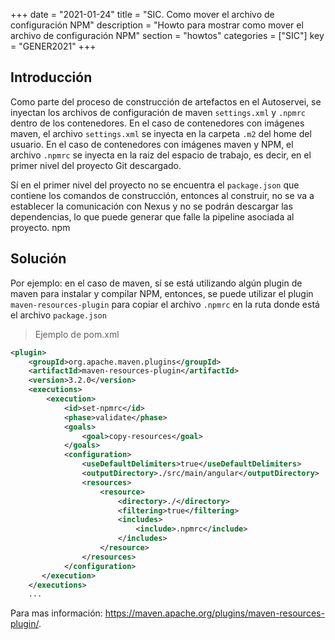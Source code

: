 +++
date        = "2021-01-24"
title       = "SIC. Como mover el archivo de configuración NPM"
description = "Howto para mostrar como mover el archivo de configuración NPM"
section     = "howtos"
categories  = ["SIC"]
key         = "GENER2021"
+++

## Introducción

Como parte del proceso de construcción de artefactos en el Autoservei, se inyectan los archivos de configuración de maven `settings.xml` y `.npmrc` dentro de los contenedores. En el caso de contenedores con imágenes maven, el archivo `settings.xml` se inyecta en la carpeta `.m2` del home del usuario. En el caso de contenedores con imágenes maven y NPM, el archivo `.npmrc` se inyecta en la raiz del espacio de trabajo, es decir, en el primer nivel del proyecto Git descargado.

Sí en el primer nivel del proyecto no se encuentra el `package.json` que contiene los comandos de construcción, entonces al construir, no se va a establecer la comunicación con Nexus y no se podrán descargar las dependencias, lo que puede generar que falle la pipeline asociada al proyecto.
npm

## Solución

Por ejemplo: en el caso de maven, sí se está utilizando algún plugin de maven para instalar y compilar NPM, entonces, se puede utilizar el plugin `maven-resources-plugin` para copiar el archivo `.npmrc` en la ruta donde está el archivo `package.json`

> Ejemplo de pom.xml

```xml
<plugin>
    <groupId>org.apache.maven.plugins</groupId>
    <artifactId>maven-resources-plugin</artifactId>
    <version>3.2.0</version>
    <executions>
        <execution>
            <id>set-npmrc</id>
            <phase>validate</phase>
            <goals>
                <goal>copy-resources</goal>
            </goals>
            <configuration>
                <useDefaultDelimiters>true</useDefaultDelimiters>
                <outputDirectory>./src/main/angular</outputDirectory>
                <resources>
                    <resource>
                        <directory>./</directory>
                        <filtering>true</filtering>
                        <includes>
                            <include>.npmrc</include>
                        </includes>
                    </resource>
                </resources>
            </configuration>
       </execution>
    </executions>
    ...
```

Para mas información: https://maven.apache.org/plugins/maven-resources-plugin/.
